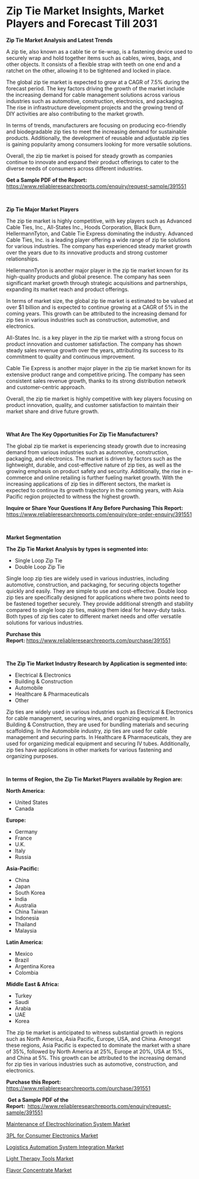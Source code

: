 <p><h1>Zip Tie Market Insights, Market Players and Forecast Till 2031</h1></p><p><strong>Zip Tie Market Analysis and Latest Trends</strong></p>
<p><p>A zip tie, also known as a cable tie or tie-wrap, is a fastening device used to securely wrap and hold together items such as cables, wires, bags, and other objects. It consists of a flexible strap with teeth on one end and a ratchet on the other, allowing it to be tightened and locked in place.</p><p>The global zip tie market is expected to grow at a CAGR of 7.5% during the forecast period. The key factors driving the growth of the market include the increasing demand for cable management solutions across various industries such as automotive, construction, electronics, and packaging. The rise in infrastructure development projects and the growing trend of DIY activities are also contributing to the market growth.</p><p>In terms of trends, manufacturers are focusing on producing eco-friendly and biodegradable zip ties to meet the increasing demand for sustainable products. Additionally, the development of reusable and adjustable zip ties is gaining popularity among consumers looking for more versatile solutions.</p><p>Overall, the zip tie market is poised for steady growth as companies continue to innovate and expand their product offerings to cater to the diverse needs of consumers across different industries.</p></p>
<p><strong>Get a Sample PDF of the Report:&nbsp;</strong> <a href="https://www.reliableresearchreports.com/enquiry/request-sample/391551">https://www.reliableresearchreports.com/enquiry/request-sample/391551</a></p>
<p>&nbsp;</p>
<p><strong>Zip Tie Major Market Players</strong></p>
<p><p>The zip tie market is highly competitive, with key players such as Advanced Cable Ties, Inc., All-States Inc., Hoods Corporation, Black Burn, HellermannTyton, and Cable Tie Express dominating the industry. Advanced Cable Ties, Inc. is a leading player offering a wide range of zip tie solutions for various industries. The company has experienced steady market growth over the years due to its innovative products and strong customer relationships. </p><p>HellermannTyton is another major player in the zip tie market known for its high-quality products and global presence. The company has seen significant market growth through strategic acquisitions and partnerships, expanding its market reach and product offerings.</p><p>In terms of market size, the global zip tie market is estimated to be valued at over $1 billion and is expected to continue growing at a CAGR of 5% in the coming years. This growth can be attributed to the increasing demand for zip ties in various industries such as construction, automotive, and electronics.</p><p>All-States Inc. is a key player in the zip tie market with a strong focus on product innovation and customer satisfaction. The company has shown steady sales revenue growth over the years, attributing its success to its commitment to quality and continuous improvement.</p><p>Cable Tie Express is another major player in the zip tie market known for its extensive product range and competitive pricing. The company has seen consistent sales revenue growth, thanks to its strong distribution network and customer-centric approach.</p><p>Overall, the zip tie market is highly competitive with key players focusing on product innovation, quality, and customer satisfaction to maintain their market share and drive future growth.</p></p>
<p>&nbsp;</p>
<p><strong>What Are The Key Opportunities For Zip Tie Manufacturers?</strong></p>
<p><p>The global zip tie market is experiencing steady growth due to increasing demand from various industries such as automotive, construction, packaging, and electronics. The market is driven by factors such as the lightweight, durable, and cost-effective nature of zip ties, as well as the growing emphasis on product safety and security. Additionally, the rise in e-commerce and online retailing is further fueling market growth. With the increasing applications of zip ties in different sectors, the market is expected to continue its growth trajectory in the coming years, with Asia Pacific region projected to witness the highest growth.</p></p>
<p><strong>Inquire or Share Your Questions If Any Before Purchasing This Report:</strong> <a href="https://www.reliableresearchreports.com/enquiry/pre-order-enquiry/391551">https://www.reliableresearchreports.com/enquiry/pre-order-enquiry/391551</a></p>
<p>&nbsp;</p>
<p><strong>Market Segmentation</strong></p>
<p><strong>The Zip Tie Market Analysis by types is segmented into:</strong></p>
<p><ul><li>Single Loop Zip Tie</li><li>Double Loop Zip Tie</li></ul></p>
<p><p>Single loop zip ties are widely used in various industries, including automotive, construction, and packaging, for securing objects together quickly and easily. They are simple to use and cost-effective. Double loop zip ties are specifically designed for applications where two points need to be fastened together securely. They provide additional strength and stability compared to single loop zip ties, making them ideal for heavy-duty tasks. Both types of zip ties cater to different market needs and offer versatile solutions for various industries.</p></p>
<p><strong>Purchase this Report:&nbsp;</strong><a href="https://www.reliableresearchreports.com/purchase/391551">https://www.reliableresearchreports.com/purchase/391551</a></p>
<p>&nbsp;</p>
<p><strong>The Zip Tie Market Industry Research by Application is segmented into:</strong></p>
<p><ul><li>Electrical & Electronics</li><li>Building & Construction</li><li>Automobile</li><li>Healthcare & Pharmaceuticals</li><li>Other</li></ul></p>
<p><p>Zip ties are widely used in various industries such as Electrical & Electronics for cable management, securing wires, and organizing equipment. In Building & Construction, they are used for bundling materials and securing scaffolding. In the Automobile industry, zip ties are used for cable management and securing parts. In Healthcare & Pharmaceuticals, they are used for organizing medical equipment and securing IV tubes. Additionally, zip ties have applications in other markets for various fastening and organizing purposes.</p></p>
<p>&nbsp;</p>
<p><strong>In terms of Region, the Zip Tie Market Players available by Region are:</strong></p>
<p>
    <p> <strong> North America: </strong>
        <ul>
            <li>United States</li>
            <li>Canada</li>
        </ul>
        </p> 
    <p> <strong> Europe: </strong>
        <ul>
            <li>Germany</li>
            <li>France</li>
            <li>U.K.</li>
            <li>Italy</li>
            <li>Russia</li>
        </ul>
        </p> 
    <p> <strong> Asia-Pacific: </strong>
        <ul>
            <li>China</li>
            <li>Japan</li>
            <li>South Korea</li>
            <li>India</li>
            <li>Australia</li>
            <li>China Taiwan</li>
            <li>Indonesia</li>
            <li>Thailand</li>
            <li>Malaysia</li>
        </ul>
        </p> 
    <p> <strong> Latin America: </strong>
        <ul>
            <li>Mexico</li>
            <li>Brazil</li>
            <li>Argentina Korea</li>
            <li>Colombia</li>
        </ul>
        </p> 
    <p> <strong> Middle East & Africa: </strong>
        <ul>
            <li>Turkey</li>
            <li>Saudi</li>
            <li>Arabia</li>
            <li>UAE</li>
            <li>Korea</li>
        </ul>
    </p>
    </p>
<p><p>The zip tie market is anticipated to witness substantial growth in regions such as North America, Asia Pacific, Europe, USA, and China. Amongst these regions, Asia Pacific is expected to dominate the market with a share of 35%, followed by North America at 25%, Europe at 20%, USA at 15%, and China at 5%. This growth can be attributed to the increasing demand for zip ties in various industries such as automotive, construction, and electronics.</p></p>
<p><strong>Purchase this Report: </strong><a href="https://www.reliableresearchreports.com/purchase/391551">https://www.reliableresearchreports.com/purchase/391551</a></p>
<p>&nbsp;<strong>Get a Sample PDF of the Report:&nbsp;&nbsp;</strong><a href="https://www.reliableresearchreports.com/enquiry/request-sample/391551">https://www.reliableresearchreports.com/enquiry/request-sample/391551</a></p>
<p><strong></strong></p>
<p><p><a href="https://meowing-lemming-dd3.notion.site/Maintenance-of-Electrochlorination-System-Market-Research-Report-Provides-Critical-Insights-that-can-f771f9e311384d719889926a5f7f6630">Maintenance of Electrochlorination System Market</a></p><p><a href="https://unruly-ladybug-44b.notion.site/3PL-for-Consumer-Electronics-Market-A-Comprehensive-Report-of-its-Market-Share-Growth-Trends-2024-931c46acf57547518f3c54eaac9535b2">3PL for Consumer Electronics Market</a></p><p><a href="https://cute-banjo-8ca.notion.site/Logistics-Automation-System-Integration-Market-Research-Report-Provides-thorough-Industry-Overview--f092ae3a30bf4709b03eaae9ad419b79">Logistics Automation System Integration Market</a></p><p><a href="https://view.publitas.com/reportprime-1/light-therapy-tools-market-research-report-provides-thorough-industry-overview-which-offers-an-in-depth-analysis-of-product-trends-and-new-market-divisions/">Light Therapy Tools Market</a></p><p><a href="https://view.publitas.com/reportprime-1/flavor-concentrate-market-challenges-opportunities-and-growth-drivers-and-major-market-players-forecasted-for-period-from-2024-2031/">Flavor Concentrate Market</a></p></p>